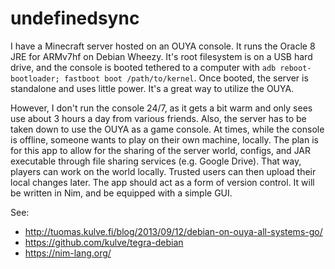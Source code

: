 # undefinedsync

I have a Minecraft server hosted on an OUYA console. It runs the Oracle 8 JRE for ARMv7hf on Debian Wheezy. It's root filesystem is on a USB hard drive, and the console is booted tethered to a computer with ``adb reboot-bootloader; fastboot boot /path/to/kernel``. Once booted, the server is standalone and uses little power. It's a great way to utilize the OUYA.

However, I don't run the console 24/7, as it gets a bit warm and only sees use about 3 hours a day from various friends. Also, the server has to be taken down to use the OUYA as a game console. At times, while the console is offline, someone wants to play on their own machine, locally. The plan is for this app to allow for the sharing of the server world, configs, and JAR executable through file sharing services (e.g. Google Drive). That way, players can work on the world locally. Trusted users can then upload their local changes later. The app should act as a form of version control. It will be written in Nim, and be equipped with a simple GUI.

See:
* http://tuomas.kulve.fi/blog/2013/09/12/debian-on-ouya-all-systems-go/
* https://github.com/kulve/tegra-debian
* https://nim-lang.org/
